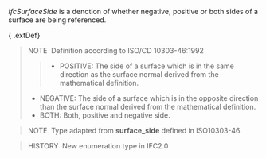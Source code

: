 _IfcSurfaceSide_ is a denotion of whether negative, positive or both sides of a surface are being referenced.

{ .extDef}
> NOTE&nbsp; Definition according to ISO/CD 10303-46:1992  
> > * POSITIVE: The side of a surface which is in the same direction as the surface normal derived from the mathematical definition. 
> * NEGATIVE: The side of a surface which is in the opposite direction than the surface normal derived from the mathematical definition.
> * BOTH: Both, positive and negative side.

> NOTE&nbsp; Type adapted from **surface_side** defined in ISO10303-46.

> HISTORY&nbsp; New enumeration type in IFC2.0